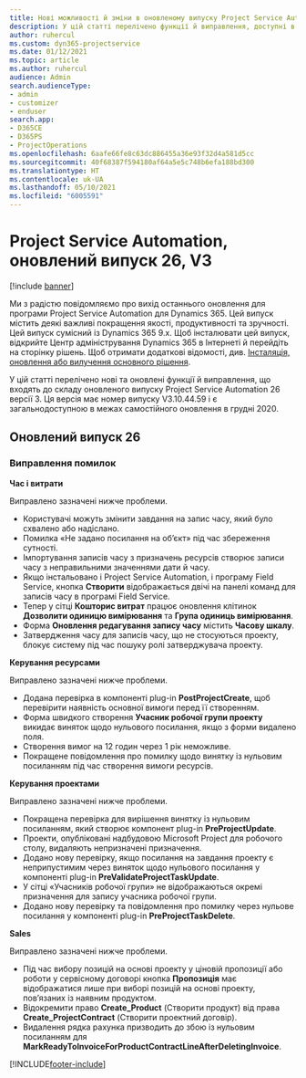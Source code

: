 ```yaml
---
title: Нові можливості й зміни в оновленому випуску Project Service Automation 26 версії 3
description: У цій статті перелічено функції й виправлення, доступні в оновленому випуску Project Service Automation 26 версії 3.
author: ruhercul
ms.custom: dyn365-projectservice
ms.date: 01/12/2021
ms.topic: article
ms.author: ruhercul
audience: Admin
search.audienceType:
- admin
- customizer
- enduser
search.app:
- D365CE
- D365PS
- ProjectOperations
ms.openlocfilehash: 6aafe66fe8c63dc886455a36e93f32d4a581d5cc
ms.sourcegitcommit: 40f68387f594180af64a5e5c748b6efa188bd300
ms.translationtype: HT
ms.contentlocale: uk-UA
ms.lasthandoff: 05/10/2021
ms.locfileid: "6005591"
---
```

# <a name="project-service-automation-update-release-26-v3"></a>Project Service Automation, оновлений випуск 26, V3

[!include [banner](../includes/psa-now-project-operations.md)]

Ми з радістю повідомляємо про вихід останнього оновлення для програми Project Service Automation для Dynamics 365. Цей випуск містить деякі важливі покращення якості, продуктивності та зручності. Цей випуск сумісний із Dynamics 365 9.x. Щоб інсталювати цей випуск, відкрийте Центр адміністрування Dynamics 365 в Інтернеті й перейдіть на сторінку рішень. Щоб отримати додаткові відомості, див. [Інсталяція, оновлення або вилучення основного рішення](/power-platform/admin/install-remove-preferred-solution).

У цій статті перелічено нові та оновлені функції й виправлення, що входять до складу оновленого випуску Project Service Automation 26 версії 3. Ця версія має номер випуску V3.10.44.59 і є загальнодоступною в межах самостійного оновлення в грудні 2020.

## <a name="update-release-26"></a>Оновлений випуск 26

### <a name="bug-fixes"></a>Виправлення помилок

**Час і витрати**

Виправлено зазначені нижче проблеми.

- Користувачі можуть змінити завдання на запис часу, який було схвалено або надіслано.
- Помилка «Не задано посилання на об’єкт» під час збереження сутності.
- Імпортування записів часу з призначень ресурсів створює записи часу з неправильними значеннями дати й часу.
- Якщо інстальовано і Project Service Automation, і програму Field Service, кнопка **Створити** відображається двічі на панелі команд для записів часу в програмі Field Service.
- Тепер у сітці **Кошторис витрат** працює оновлення клітинок **Дозволити одиницю вимірювання** та **Група одиниць вимірювання**.
- Форма **Оновлення редагування запису часу** містить **Часову шкалу**.
- Затвердження часу для записів часу, що не стосуються проекту, блокує систему під час пошуку ролі затверджувача проекту.

**Керування ресурсами**

Виправлено зазначені нижче проблеми.

- Додана перевірка в компоненті plug-in **PostProjectCreate**, щоб перевірити наявність основної вимоги перед її створенням.
- Форма швидкого створення **Учасник робочої групи проекту** викидає виняток щодо нульового посилання, якщо з форми видалено поля.
- Створення вимог на 12 годин через 1 рік неможливе.
- Покращене повідомлення про помилку щодо винятку із нульовим посиланням під час створення вимоги ресурсів.

**Керування проектами**

Виправлено зазначені нижче проблеми.

- Покращена перевірка для вирішення винятку із нульовим посиланням, який створює компонент plug-in **PreProjectUpdate**.
- Проекти, опубліковані надбудовою Microsoft Project для робочого столу, видаляють непризначені призначення.
- Додано нову перевірку, якщо посилання на завдання проекту є неприпустимим через виняток щодо нульового посилання у компоненті plug-in **PreValidateProjectTaskUpdate**.
- У сітці «Учасників робочої групи» не відображаються окремі призначення для запису учасника робочої групи.
- Додано нову перевірку та повідомлення про помилку через нульове посилання у компоненті plug-in **PreProjectTaskDelete**.

**Sales**

Виправлено зазначені нижче проблеми.

- Під час вибору позицій на основі проекту у ціновій пропозиції або роботи у сервісному договорі кнопка **Пропозиція** має відображатися лише при виборі позицій на основі проекту, пов’язаних із наявним продуктом.
- Відокремити право **Create_Product** (Створити продукт) від права **Create_ProjectContract** (Створити проектний договір).
- Видалення рядка рахунка призводить до збою із нульовим посиланням для **MarkReadyToInvoiceForProductContractLineAfterDeletingInvoice**.


[!INCLUDE[footer-include](../includes/footer-banner.md)]